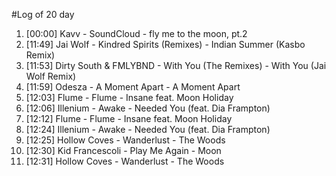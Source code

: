 #Log of 20 day

1. [00:00] Kavv - SoundCloud - fly me to the moon, pt.2
1. [11:49] Jai Wolf - Kindred Spirits (Remixes) - Indian Summer (Kasbo Remix)
1. [11:53] Dirty South & FMLYBND - With You (The Remixes) - With You (Jai Wolf Remix)
1. [11:59] Odesza - A Moment Apart - A Moment Apart
1. [12:03] Flume - Flume - Insane feat. Moon Holiday
1. [12:06] Illenium - Awake - Needed You (feat. Dia Frampton)
1. [12:12] Flume - Flume - Insane feat. Moon Holiday
1. [12:24] Illenium - Awake - Needed You (feat. Dia Frampton)
1. [12:25] Hollow Coves - Wanderlust - The Woods
1. [12:30] Kid Francescoli - Play Me Again - Moon
1. [12:31] Hollow Coves - Wanderlust - The Woods
